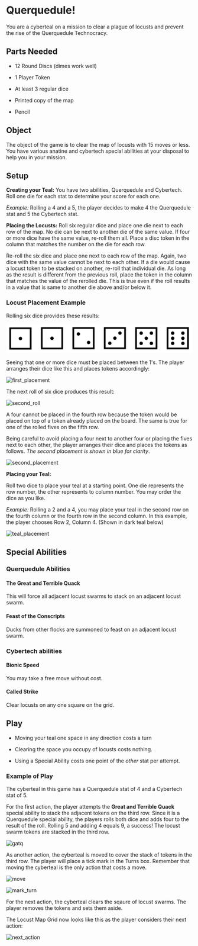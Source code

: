 # Querquedule!
You are a cyberteal on a mission to clear a plague of locusts and prevent the rise of the Querquedule Technocracy.

## Parts Needed

- 12 Round Discs (dimes work well)
- 1 Player Token

- At least 3 regular dice

- Printed copy of the map

- Pencil


## Object

The object of the game is to clear the map of locusts with 15 moves or less. You have various anatine and cybertech special abilities at your disposal to help you in your mission.

## Setup

**Creating your Teal:** You have two abilities, Querquedule and Cybertech. Roll one die for each stat to determine your score for each one.

*Example:* Rolling a 4 and a 5, the player decides to make 4 the Querquedule stat and 5 the  Cybertech stat.

**Placing the Locusts:** Roll six regular dice and place one die next to each row of the map. No die can be next to another die of the same value. If four or more dice have the same value, re-roll them all. Place a disc token in the column that matches the number on the die for each row.

Re-roll the six dice and place one next to each row of the map. Again, two dice with the same value cannot be next to each other. If a die would cause a locust token to be stacked on another, re-roll that individual die. As long as the result is different from the previous roll, place the token in the column that matches the value of the rerolled die. This is true even if the roll results in a value that is same to another die above and/or below it.

### Locust Placement Example
Rolling six dice provides these results:

<img src="https://github.com/sycarion/querquedule/blob/master/img/example_roll.png" />

Seeing that one or more dice must be placed between the 1's. The player arranges their dice like this and places tokens accordingly:

![first_placement](/home/sycarion/SparkleShare/github.com/querquedule/img/first_placement.png)

The next roll of six dice produces this result:

![second_roll](/home/sycarion/SparkleShare/github.com/querquedule/img/second_roll.png)

A four cannot be placed in the fourth row because the token would be placed on top of a token already placed on the board. The same is true for one of the rolled fives on the fifth row.

Being careful to avoid placing a four next to another four or placing the fives next to each other, the player arranges their dice and places the tokens as follows. *The second placement is shown in blue for clarity*.

![second_placement](/home/sycarion/SparkleShare/github.com/querquedule/img/second_placement.png)

**Placing your Teal:**

Roll two dice to place your teal at a starting point. One die represents the row number, the other represents to column number. You may order the dice as you like.

*Example:* Rolling a 2 and a 4, you may place your teal in the second row on the fourth column or the fourth row in the second column. In this example, the player chooses Row 2, Column 4. (Shown in dark teal below)

![teal_placement](/home/sycarion/SparkleShare/github.com/querquedule/img/teal_placement.png)

## Special Abilities

### Querquedule Abilities

#### The Great and Terrible Quack

This will force all adjacent locust swarms to stack on an adjacent locust swarm.

#### Feast of the Conscripts

Ducks from other flocks are summoned to feast on an adjacent locust swarm.

### Cybertech abilities

#### Bionic Speed

You may take a free move without cost.

#### Called Strike

Clear locusts on any one square on the grid.

## Play

- Moving your teal one space in any direction costs a turn

- Clearing the space you occupy of locusts costs nothing.
- Using a Special Ability costs one point of the *other* stat per attempt.

### Example of Play

The cyberteal in this game has a Querquedule stat of 4 and a Cybertech stat of 5.

For the first action, the player attempts the **Great and Terrible Quack** special ability to stack the adjacent tokens on the third row. Since it is a Querquedule special ability, the players rolls both dice and adds four to the result of the roll. Rolling 5 and adding 4 equals 9, a success! The locust swarm tokens are stacked in the third row.

![gatq](/home/sycarion/SparkleShare/github.com/querquedule/img/gatq.png)

As another action, the cyberteal is moved to cover the stack of tokens in the third row. The player will place a tick mark in the Turns box. Remember that moving the cyberteal is the only action that costs a move.


![move](/home/sycarion/SparkleShare/github.com/querquedule/img/move.png)

![mark_turn](/home/sycarion/SparkleShare/github.com/querquedule/img/mark_turn.png)

For the next action, the cyberteal clears the sqaure of locust swarms. The player removes the tokens and sets them aside.

The Locust Map Grid now looks like this as the player considers their next action:

![next_action](/home/sycarion/SparkleShare/github.com/querquedule/img/next_action.png)
